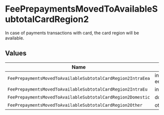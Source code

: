 # FeePrepaymentsMovedToAvailableSubtotalCardRegion2

In case of payments transactions with card, the card region will be available.


## Values

| Name                                                        | Value                                                       |
| ----------------------------------------------------------- | ----------------------------------------------------------- |
| `FeePrepaymentsMovedToAvailableSubtotalCardRegion2IntraEea` | intra-eea                                                   |
| `FeePrepaymentsMovedToAvailableSubtotalCardRegion2IntraEu`  | intra-eu                                                    |
| `FeePrepaymentsMovedToAvailableSubtotalCardRegion2Domestic` | domestic                                                    |
| `FeePrepaymentsMovedToAvailableSubtotalCardRegion2Other`    | other                                                       |